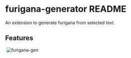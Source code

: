# furigana-generator README

An extension to generate furigana from selected text.

## Features

​    ![furigana-gen](https://cdn.staticaly.com/gh/RZYN2020/images@main/furigana-gen.2ufzhf2p7hq0.gif)
